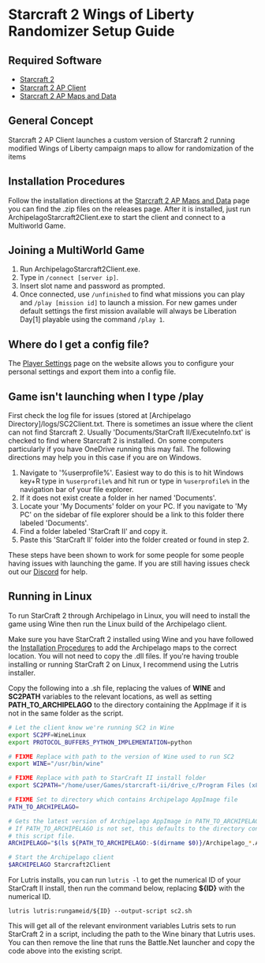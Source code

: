 # Starcraft 2 Wings of Liberty Randomizer Setup Guide

## Required Software

- [Starcraft 2](https://starcraft2.com/en-us/)
- [Starcraft 2 AP Client](https://github.com/ArchipelagoMW/Archipelago)
- [Starcraft 2 AP Maps and Data](https://github.com/TheCondor07/Starcraft2ArchipelagoData)

## General Concept

Starcraft 2 AP Client launches a custom version of Starcraft 2 running modified Wings of Liberty campaign maps
 to allow for randomization of the items

## Installation Procedures

Follow the installation directions at the 
[Starcraft 2 AP Maps and Data](https://github.com/TheCondor07/Starcraft2ArchipelagoData) page you can find the .zip 
files on the releases page. After it is installed, just run ArchipelagoStarcraft2Client.exe to start the client and connect
to a Multiworld Game.

## Joining a MultiWorld Game

1. Run ArchipelagoStarcraft2Client.exe.
2. Type in `/connect [server ip]`.
3. Insert slot name and password as prompted.
4. Once connected, use `/unfinished` to find what missions you can play and `/play [mission id]` to launch a mission.
   For new games under default settings the first mission available will always be Liberation Day[1] playable using the
   command `/play 1`.

## Where do I get a config file?

The [Player Settings](/games/Starcraft%202%20Wings%20of%20Liberty/player-settings) page on the website allows you to
configure your personal settings and export them into a config file.

## Game isn't launching when I type /play

First check the log file for issues (stored at [Archipelago Directory]/logs/SC2Client.txt. There is sometimes an issue 
where the client can not find Starcraft 2.  Usually 'Documents/StarCraft II/ExecuteInfo.txt' is checked to find where 
Starcraft 2 is installed. On some computers particularly if you have OneDrive running this may  fail.  The following 
directions may help you in this case if you are on Windows.

1. Navigate to '%userprofile%'.  Easiest way to do this is to hit Windows key+R type in `%userprofile%` and hit run or 
type in `%userprofile%` in the navigation bar of your file explorer.
2. If it does not exist create a folder in her named 'Documents'.
3. Locate your 'My Documents' folder on your PC.  If you navigate to 'My PC' on the sidebar of file explorer should be a
link to this folder there labeled 'Documents'.
4. Find a folder labeled 'StarCraft II' and copy it.
5. Paste this 'StarCraft II' folder into the folder created or found in step 2.

These steps have been shown to work for some people for some people having issues with launching the game.  If you are
still having issues check out our [Discord](https://discord.com/invite/8Z65BR2) for help.

## Running in Linux

To run StarCraft 2 through Archipelago in Linux, you will need to install the game using Wine then run the Linux build of the Archipelago client.

Make sure you have StarCraft 2 installed using Wine and you have followed the [Installation Procedures](#installation-procedures) to add the Archipelago maps to the correct location. You will not need to copy the .dll files. If you're having trouble installing or running StarCraft 2 on Linux, I recommend using the Lutris installer.

Copy the following into a .sh file, replacing the values of **WINE** and **SC2PATH** variables to the relevant locations, as well as setting **PATH_TO_ARCHIPELAGO** to the directory containing the AppImage if it is not in the same folder as the script.

```sh
# Let the client know we're running SC2 in Wine
export SC2PF=WineLinux
export PROTOCOL_BUFFERS_PYTHON_IMPLEMENTATION=python

# FIXME Replace with path to the version of Wine used to run SC2
export WINE="/usr/bin/wine"

# FIXME Replace with path to StarCraft II install folder
export SC2PATH="/home/user/Games/starcraft-ii/drive_c/Program Files (x86)/StarCraft II/"

# FIXME Set to directory which contains Archipelago AppImage file
PATH_TO_ARCHIPELAGO=

# Gets the latest version of Archipelago AppImage in PATH_TO_ARCHIPELAGO.
# If PATH_TO_ARCHIPELAGO is not set, this defaults to the directory containing
# this script file.
ARCHIPELAGO="$(ls ${PATH_TO_ARCHIPELAGO:-$(dirname $0)}/Archipelago_*.AppImage | sort -r | head -1)"

# Start the Archipelago client
$ARCHIPELAGO Starcraft2Client
```

For Lutris installs, you can run `lutris -l` to get the numerical ID of your StarCraft II install, then run the command below, replacing **${ID}** with the numerical ID.

    lutris lutris:rungameid/${ID} --output-script sc2.sh

This will get all of the relevant environment variables Lutris sets to run StarCraft 2 in a script, including the path to the Wine binary that Lutris uses. You can then remove the line that runs the Battle.Net launcher and copy the code above into the existing script.
